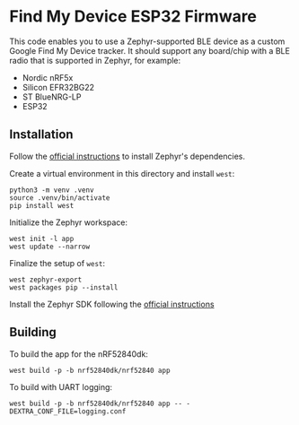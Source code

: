 # Find My Device ESP32 Firmware

This code enables you to use a Zephyr-supported BLE device as a custom Google Find My Device tracker.
It should support any board/chip with a BLE radio that is supported in Zephyr, for example:

 - Nordic nRF5x
 - Silicon EFR32BG22
 - ST BlueNRG-LP
 - ESP32


## Installation

Follow the [official instructions](https://docs.zephyrproject.org/latest/develop/getting_started/index.html#install-dependencies) to install Zephyr's dependencies.

Create a virtual environment in this directory and install `west`:

```
python3 -m venv .venv
source .venv/bin/activate
pip install west
```

Initialize the Zephyr workspace:

```
west init -l app
west update --narrow
```

Finalize the setup of `west`:

```
west zephyr-export
west packages pip --install
```

Install the Zephyr SDK following the [official instructions](https://docs.zephyrproject.org/latest/develop/getting_started/index.html#install-the-zephyr-sdk)

## Building

To build the app for the nRF52840dk:

```
west build -p -b nrf52840dk/nrf52840 app
```

To build with UART logging:

```
west build -p -b nrf52840dk/nrf52840 app -- -DEXTRA_CONF_FILE=logging.conf
```